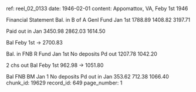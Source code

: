 ref: reel_02_0133
date: 1946-02-01
content: Appomattox, VA, Feby 1st 1946

Financial Statement
Bal. in B of A Genl Fund Jan 1st
1788.89
1408.82
3197.71

Paid out in Jan
3450.98
2862.03
1614.50

Bal Feby 1st -> 2700.83

Bal. in FNB R Fund Jan 1st
No deposits Pd out 1207.78
1042.20

2 chs out
Bal Feby 1st
962.98
-> 1051.80

Bal FNB BM Jan 1
No deposits Pd out in Jan
353.62 712.38
1066.40
chunk_id: 19629
record_id: 649
page_number: 1

